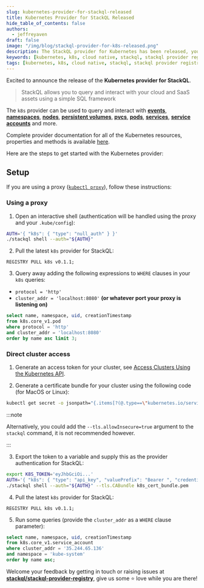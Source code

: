 ```yaml
---
slug: kubernetes-provider-for-stackql-released
title: Kubernetes Provider for StackQL Released
hide_table_of_contents: false
authors:	
  - jeffreyaven
draft: false
image: "/img/blog/stackql-provider-for-k8s-released.png"
description: The StackQL provider for Kubernetes has been released, you can use this to query node, namespaces, pods, services and more in a k8s cluster.
keywords: [kubernetes, k8s, cloud native, stackql, stackql provider registry, multicloud, asset management, cloud security]
tags: [kubernetes, k8s, cloud native, stackql, stackql provider registry, multicloud, asset management, cloud security]
---
```


Excited to announce the release of the __Kubernetes provider for StackQL__.  

> StackQL allows you to query and interact with your cloud and SaaS assets using a simple SQL framework

The `k8s` provider can be used to query and interact with [__events__](https://registry.stackql.io/providers/k8s/core_v1/event/), [__namespaces__](https://registry.stackql.io/providers/k8s/core_v1/namespace/), [__nodes__](https://registry.stackql.io/providers/k8s/core_v1/node/), [__persistent volumes__](https://registry.stackql.io/providers/k8s/core_v1/persistent_volume/), [__pvcs__](https://registry.stackql.io/providers/k8s/core_v1/persistent_volume_claim/), [__pods__](https://registry.stackql.io/providers/k8s/core_v1/pod/), [__services__](https://registry.stackql.io/providers/k8s/core_v1/service/), [__service accounts__](https://registry.stackql.io/providers/k8s/core_v1/service_account/) and more.  

Complete provider documentation for all of the Kubernetes resources, properties and methods is available [here](https://registry.stackql.io/providers/k8s).

Here are the steps to get started with the Kubernetes provider:  

## Setup

If you are using a proxy ([`kubectl proxy`](https://kubernetes.io/docs/tasks/extend-kubernetes/http-proxy-access-api/)), follow these instructions:

### Using a proxy

1. Open an interactive shell (authentication will be handled using the proxy and your `.kube/config`):  

```bash
AUTH='{ "k8s": { "type": "null_auth" } }'
./stackql shell --auth="${AUTH}"
```

2. Pull the latest `k8s` provider for StackQL:

```
REGISTRY PULL k8s v0.1.1;
```

3. Query away adding the following expressions to `WHERE` clauses in your `k8s` queries:
-  `protocol = 'http'`
-  `cluster_addr = 'localhost:8080'` **(or whatever port your proxy is listening on)**

```sql
select name, namespace, uid, creationTimestamp 
from k8s.core_v1.pod 
where protocol = 'http' 
and cluster_addr = 'localhost:8080'  
order by name asc limit 3;
```

### Direct cluster access

1. Generate an access token for your cluster, see [Access Clusters Using the Kubernetes API](https://kubernetes.io/docs/tasks/administer-cluster/access-cluster-api/#without-kubectl-proxy).

2. Generate a certificate bundle for your cluster using the following code (for MacOS or Linux):  

```bash
kubectl get secret -o jsonpath="{.items[?(@.type==\"kubernetes.io/service-account-token\")].data['ca\.crt']}" | base64 -i --decode > k8s_cert_bundle.pem
```

:::note

Alternatively, you could add the `--tls.allowInsecure=true` argument to the `stackql` command, it is not recommended however. 

:::

3. Export the token to a variable and supply this as the provider authentication for StackQL:  

```bash
export K8S_TOKEN='eyJhbGciOi...'
AUTH='{ "k8s": { "type": "api_key", "valuePrefix": "Bearer ", "credentialsenvvar": "K8S_TOKEN" } }'
./stackql shell --auth="${AUTH}" --tls.CABundle k8s_cert_bundle.pem
```

4. Pull the latest `k8s` provider for StackQL:

```
REGISTRY PULL k8s v0.1.1;
```

5. Run some queries (provide the `cluster_addr` as a `WHERE` clause parameter):  

```sql
select name, namespace, uid, creationTimestamp 
from k8s.core_v1.service_account 
where cluster_addr = '35.244.65.136' 
and namespace = 'kube-system' 
order by name asc;
```

Welcome your feedback by getting in touch or raising issues at [__stackql/stackql-provider-registry__](https://github.com/stackql/stackql-provider-registry), give us some ⭐️ love while you are there!  